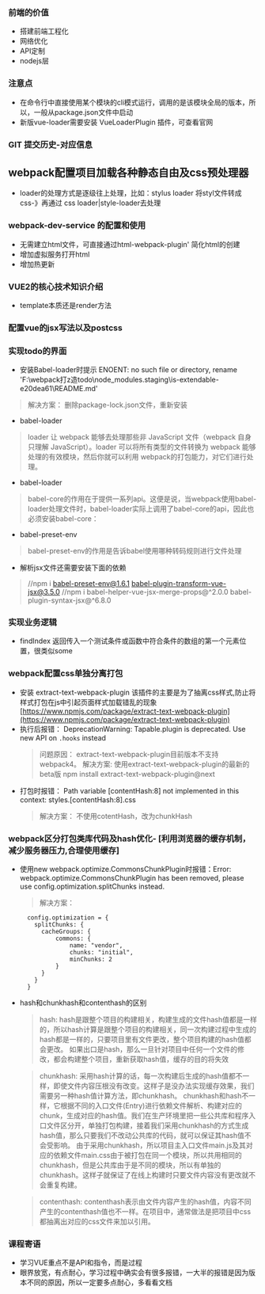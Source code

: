 ### 前端的价值
*   搭建前端工程化
*   网络优化
*   API定制
*   nodejs层

### 注意点
* 在命令行中直接使用某个模块的cli模式运行，调用的是该模块全局的版本，所以，一般从package.json文件中启动
* 新版vue-loader需要安装 VueLoaderPlugin 插件，可查看官网


### GIT 提交历史-对应信息

## webpack配置项目加载各种静态自由及css预处理器
* loader的处理方式是逐级往上处理，比如：stylus loader 将styl文件转成css-》再通过 css loader|style-loader去处理

### webpack-dev-service 的配置和使用
* 无需建立html文件，可直接通过html-webpack-plugin' 简化html的创建
* 增加虚拟服务打开html
* 增加热更新


### VUE2的核心技术知识介绍
* template本质还是render方法

### 配置vue的jsx写法以及postcss

### 实现todo的界面
* 安装Babel-loader时提示 ENOENT: no such file or directory, rename 'F:\webpack打z造todo\node_modules\.staging\is-extendable-e20dea61\README.md'
> 解决方案： 删除package-lock.json文件，重新安装

* babel-loader  
> loader 让 webpack 能够去处理那些非 JavaScript 文件（webpack 自身只理解
JavaScript）。loader 可以将所有类型的文件转换为 webpack 能够处理的有效模块，然后你就可以利用 webpack的打包能力，对它们进行处理。

* babel-loader
> babel-core的作用在于提供一系列api。这便是说，当webpack使用babel-loader处理文件时，babel-loader实际上调用了babel-core的api，因此也必须安装babel-core：

* babel-preset-env
> babel-preset-env的作用是告诉babel使用哪种转码规则进行文件处理 

* 解析jsx文件还需要安装下面的依赖
> //npm i babel-preset-env@1.6.1 babel-plugin-transform-vue-jsx@3.5.0
> //npm i babel-helper-vue-jsx-merge-props@^2.0.0 babel-plugin-syntax-jsx@^6.8.0

### 实现业务逻辑
* findIndex 返回传入一个测试条件或函数中符合条件的数组的第一个元素位置，很类似some

### webpack配置css单独分离打包
* 安装 extract-text-webpack-plugin  该插件的主要是为了抽离css样式,防止将样式打包在js中引起页面样式加载错乱的现象 [https://www.npmjs.com/package/extract-text-webpack-plugin](https://www.npmjs.com/package/extract-text-webpack-plugin)
* 执行后报错： DeprecationWarning: Tapable.plugin is deprecated. Use new API on `.hooks` instead
  > 问题原因： extract-text-webpack-plugin目前版本不支持webpack4。
  > 解决方案:  使用extract-text-webpack-plugin的最新的beta版  npm install extract-text-webpack-plugin@next
* 打包时报错： Path variable [contentHash:8] not implemented in this context: styles.[contentHash:8].css
  > 解决方案： 不使用cotentHash，改为chunkHash

### webpack区分打包类库代码及hash优化- [利用浏览器的缓存机制，减少服务器压力,合理使用缓存]
* 使用new webpack.optimize.CommonsChunkPlugin时报错：Error: webpack.optimize.CommonsChunkPlugin has been removed, please use config.optimization.splitChunks instead.
  >解决方案： 
  ```
    config.optimization = {
      splitChunks: {
        cacheGroups: {
            commons: {
                name: "vendor",
                chunks: "initial",
                minChunks: 2
            }
        }
      }
    }
  ``` 
* hash和chunkhash和contenthash的区别
  > hash: hash是跟整个项目的构建相关，构建生成的文件hash值都是一样的，所以hash计算是跟整个项目的构建相关，同一次构建过程中生成的hash都是一样的，只要项目里有文件更改，整个项目构建的hash值都会更改。
  > 如果出口是hash，那么一旦针对项目中任何一个文件的修改，都会构建整个项目，重新获取hash值，缓存的目的将失效

  > chunkhash: 采用hash计算的话，每一次构建后生成的hash值都不一样，即使文件内容压根没有改变。这样子是没办法实现缓存效果，我们需要另一种hash值计算方法，即chunkhash。
  > chunkhash和hash不一样，它根据不同的入口文件(Entry)进行依赖文件解析、构建对应的chunk，生成对应的hash值。我们在生产环境里把一些公共库和程序入口文件区分开，单独打包构建，接着我们采用chunkhash的方式生成hash值，那么只要我们不改动公共库的代码，就可以保证其hash值不会受影响。
  > 由于采用chunkhash，所以项目主入口文件main.js及其对应的依赖文件main.css由于被打包在同一个模块，所以共用相同的chunkhash，但是公共库由于是不同的模块，所以有单独的chunkhash。这样子就保证了在线上构建时只要文件内容没有更改就不会重复构建。

  >contenthash: contenthash表示由文件内容产生的hash值，内容不同产生的contenthash值也不一样。在项目中，通常做法是把项目中css都抽离出对应的css文件来加以引用。

### 课程寄语
* 学习VUE重点不是API和指令，而是过程
* 眼界放宽，有点耐心，学习过程中确实会有很多报错，一大半的报错是因为版本不同的原因，所以一定要多点耐心，多看看文档